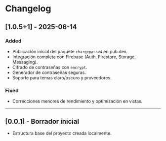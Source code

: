 # Changelog

## [1.0.5+1] - 2025-06-14
### Added
- Publicación inicial del paquete `chargepassv4` en pub.dev.
- Integración completa con Firebase (Auth, Firestore, Storage, Messaging).
- Cifrado de contraseñas con `encrypt`.
- Generador de contraseñas seguras.
- Soporte para temas claro/oscuro y proveedores.

### Fixed
- Correcciones menores de rendimiento y optimización en vistas.

---

## [0.0.1] - Borrador inicial
- Estructura base del proyecto creada localmente.
